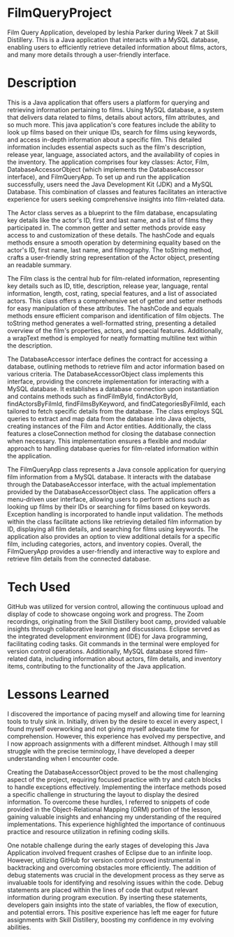 # FilmQueryProject
Film Query Application, developed by Ieshia Parker during Week 7 at Skill Distillery. This is a Java application that interacts with a MySQL database, enabling users to efficiently retrieve detailed information about films, actors, and many more details through a user-friendly interface.
# Description

This is a Java application that offers users a platform for querying and retrieving information pertaining to films. Using MySQL database, a system that delivers data related to films, details about actors, film attributes, and so much more. This java application's core features include the ability to look up films based on their unique IDs, search for films using keywords, and access in-depth information about a specific film. This detailed information includes essential aspects such as the film's description, release year, language, associated actors, and the availability of copies in the inventory. The application comprises four key classes: Actor, Film, DatabaseAccessorObject (which implements the DatabaseAccessor interface), and FilmQueryApp. To set up and run the application successfully, users need the Java Development Kit (JDK) and a MySQL Database. This combination of classes and features facilitates an interactive experience for users seeking comprehensive insights into film-related data.

The Actor class serves as a blueprint to the film database, encapsulating key details like the actor's ID, first and last name, and a list of films they participated in. The common getter and setter methods provide easy access to and customization of these details. The hashCode and equals methods ensure a smooth operation by determining equality based on the actor's ID, first name, last name, and filmography. The toString method, crafts a user-friendly string representation of the Actor object, presenting an readable summary.

The Film class is the central hub for film-related information, representing key details such as ID, title, description, release year, language, rental information, length, cost, rating, special features, and a list of associated actors. This class offers a comprehensive set of getter and setter methods for easy manipulation of these attributes. The hashCode and equals methods ensure efficient comparison and identification of film objects. The toString method generates a well-formatted string, presenting a detailed overview of the film's properties, actors, and special features. Additionally, a wrapText method is employed for neatly formatting multiline text within the description.

The DatabaseAccessor interface defines the contract for accessing a database, outlining methods to retrieve film and actor information based on various criteria. The DatabaseAccessorObject class implements this interface, providing the concrete implementation for interacting with a MySQL database. It establishes a database connection upon instantiation and contains methods such as findFilmById, findActorById, findActorsByFilmId, findFilmsByKeyword, and findCategoriesByFilmId, each tailored to fetch specific details from the database. The class employs SQL queries to extract and map data from the database into Java objects, creating instances of the Film and Actor entities. Additionally, the class features a closeConnection method for closing the database connection when necessary. This implementation ensures a flexible and modular approach to handling database queries for film-related information within the application.

The FilmQueryApp class represents a Java console application for querying film information from a MySQL database. It interacts with the database through the DatabaseAccessor interface, with the actual implementation provided by the DatabaseAccessorObject class. The application offers a menu-driven user interface, allowing users to perform actions such as looking up films by their IDs or searching for films based on keywords. Exception handling is incorporated to handle input validation. The methods within the class facilitate actions like retrieving detailed film information by ID, displaying all film details, and searching for films using keywords. The application also provides an option to view additional details for a specific film, including categories, actors, and inventory copies. Overall, the FilmQueryApp provides a user-friendly and interactive way to explore and retrieve film details from the connected database.

# Tech Used

GitHub was utilized for version control, allowing the continuous upload and display of code to showcase ongoing work and progress. The Zoom recordings, originating from the Skill Distillery boot camp, provided valuable insights through collaborative learning and discussions. Eclipse served as the integrated development environment (IDE) for Java programming, facilitating coding tasks. Git commands in the terminal were employed for version control operations. Additionally, MySQL database stored film-related data, including information about actors, film details, and inventory items, contributing to the functionality of the Java application.

# Lessons Learned

I discovered the importance of pacing myself and allowing time for learning tools to truly sink in. Initially, driven by the desire to excel in every aspect, I found myself overworking and not giving myself adequate time for comprehension. However, this experience has evolved my perspective, and I now approach assignments with a different mindset. Although I may still struggle with the precise terminology, I have developed a deeper understanding when I encounter code. 

Creating the DatabaseAccessorObject proved to be the most challenging aspect of the project, requiring focused practice with try and catch blocks to handle exceptions effectively. Implementing the interface methods posed a specific challenge in structuring the layout to display the desired information. To overcome these hurdles, I referred to snippets of code provided in the Object-Relational Mapping (ORM) portion of the lesson, gaining valuable insights and enhancing my understanding of the required implementations. This experience highlighted the importance of continuous practice and resource utilization in refining coding skills.

One notable challenge during the early stages of developing this Java Application involved frequent crashes of Eclipse due to an infinite loop. However, utilizing GitHub for version control proved instrumental in backtracking and overcoming obstacles more efficiently. The addition of debug statements was crucial in the development process as they serve as invaluable tools for identifying and resolving issues within the code. Debug statements are placed within the lines of code that output relevant information during program execution. By inserting these statements, developers gain insights into the state of variables, the flow of execution, and potential errors. This positive experience has left me eager for future assignments with Skill Distillery, boosting my confidence in my evolving abilities.
